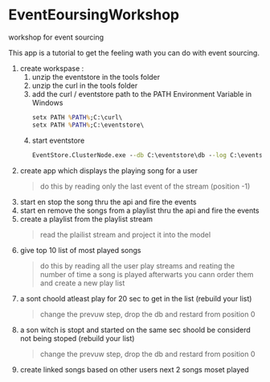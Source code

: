 # EventEoursingWorkshop
workshop for event sourcing

This app is a tutorial to get the feeling wath you can do with event sourcing.


1. create workspase :
    1. unzip the eventstore in the tools folder
    2. unzip the curl in the tools folder
    3. add the curl / eventstore path to the PATH Environment Variable in Windows
        ```cmd
        setx PATH %PATH%;C:\curl\
        setx PATH %PATH%;C:\eventstore\
        ```
    4. start eventstore
        ```cmd
        EventStore.ClusterNode.exe --db C:\eventstore\db --log C:\eventstore\logs
        ``` 
2. create app which displays the playing song for a user
    > do this by reading only the last event of the stream (position -1)
3. start en stop the song thru the api and fire the events
4. start en remove the songs from a playlist thru the api and fire the events
5. create a playlist from the playlist stream
    > read the plailist stream and project it into the model
6. give top 10 list of most played songs
    > do this by reading all the user play streams and reating the number of time a song is played
    > afterwarts you cann order them and create a new play list
7. a sont choold atleast play for 20 sec to get in the list (rebuild your list)
    > change the prevuw step, drop the db and restard from position 0
8. a son witch is stopt and started on the same sec shoold be considerd not being stoped (rebuild your list)
    > change the prevuw step, drop the db and restard from position 0
9. create linked songs based on other users next 2 songs moset played
